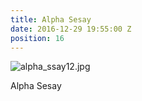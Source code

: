 ```yaml
---
title: Alpha Sesay
date: 2016-12-29 19:55:00 Z
position: 16
---
```


![alpha_ssay12.jpg](/uploads/alpha_ssay12.jpg)

Alpha Sesay